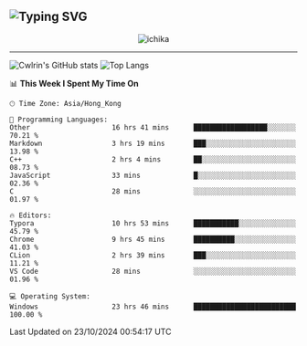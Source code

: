 ![Typing SVG](https://readme-typing-svg.demolab.com?font=Jost&size=24&pause=1000&color=7799EE&vCenter=true&multiline=true&random=false&width=435&height=100&lines=Hi+there;I'm+Sakurakouji+Nanaha;You+can+also+tell+me+Cwlrin%E2%98%86)
---
<p align="center">
  <img src="https://image.cwlrin.wiki/images/2024/06/17/Happy-Birthday2023---.png" alt="ichika" border="0" />
</p>

---
![Cwlrin's GitHub stats](https://github-readme-stats.vercel.app/api?username=cwlrin&show_icons=true&theme=buefy)
![Top Langs](https://github-readme-stats.vercel.app/api/top-langs/?username=cwlrin&layout=compact&hide=html,css)

<!--START_SECTION:waka-->
📊 **This Week I Spent My Time On** 

```text
🕑︎ Time Zone: Asia/Hong_Kong

💬 Programming Languages: 
Other                    16 hrs 41 mins      ██████████████████░░░░░░░   70.21 % 
Markdown                 3 hrs 19 mins       ███░░░░░░░░░░░░░░░░░░░░░░   13.98 % 
C++                      2 hrs 4 mins        ██░░░░░░░░░░░░░░░░░░░░░░░   08.73 % 
JavaScript               33 mins             █░░░░░░░░░░░░░░░░░░░░░░░░   02.36 % 
C                        28 mins             ░░░░░░░░░░░░░░░░░░░░░░░░░   01.97 % 

🔥 Editors: 
Typora                   10 hrs 53 mins      ███████████░░░░░░░░░░░░░░   45.79 % 
Chrome                   9 hrs 45 mins       ██████████░░░░░░░░░░░░░░░   41.03 % 
CLion                    2 hrs 39 mins       ███░░░░░░░░░░░░░░░░░░░░░░   11.21 % 
VS Code                  28 mins             ░░░░░░░░░░░░░░░░░░░░░░░░░   01.96 % 

💻 Operating System: 
Windows                  23 hrs 46 mins      █████████████████████████   100.00 % 
```


 Last Updated on 23/10/2024 00:54:17 UTC
<!--END_SECTION:waka-->
